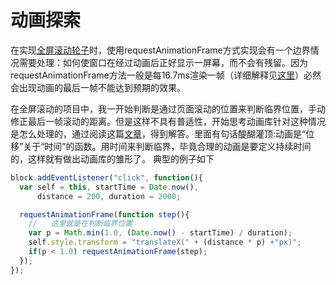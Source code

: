 # 动画探索
在实现[全屏滚动轮子](https://github.com/Winder6/wheels/blob/master/fullPage.html)时，使用requestAnimationFrame方式实现会有一个边界情况需要处理：如何使窗口在经过动画后正好显示一屏幕，而不会有残留。因为requestAnimationFrame方法一般是每16.7ms渲染一帧（详细解释见[这里](http://www.zhangxinxu.com/wordpress/2013/09/css3-animation-requestanimationframe-tween-%E5%8A%A8%E7%94%BB%E7%AE%97%E6%B3%95/)）必然会出现动画的最后一帧不能达到预期的效果。

在全屏滚动的项目中，我一开始判断是通过页面滚动的位置来判断临界位置，手动修正最后一帧滚动的距离。但是这样不具有普适性，开始思考动画库针对这种情况是怎么处理的，通过阅读这篇[文章](https://www.h5jun.com/post/animations-you-should-know.html)，得到解答。里面有句话醍醐灌顶:动画是“位移”关于“时间”的函数。用时间来判断临界，毕竟合理的动画是要定义持续时间的，这样就有做出动画库的雏形了。
典型的例子如下
```js
block.addEventListener("click", function(){
  var self = this, startTime = Date.now(),
      distance = 200, duration = 2000;

  requestAnimationFrame(function step(){
    //   这里就是在判断临界位置
    var p = Math.min(1.0, (Date.now() - startTime) / duration);
    self.style.transform = "translateX(" + (distance * p) +"px)";
    if(p < 1.0) requestAnimationFrame(step);
  });
});
```